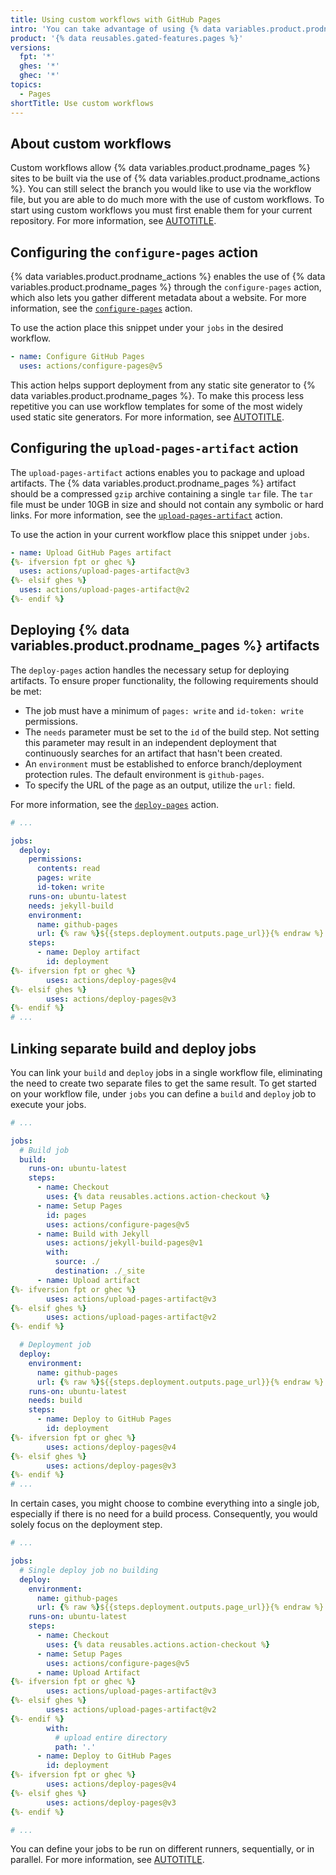 ```yaml
---
title: Using custom workflows with GitHub Pages
intro: 'You can take advantage of using {% data variables.product.prodname_actions %} and {% data variables.product.prodname_pages %} by creating a workflow file or choosing from the predefined workflows.'
product: '{% data reusables.gated-features.pages %}'
versions:
  fpt: '*'
  ghes: '*'
  ghec: '*'
topics:
  - Pages
shortTitle: Use custom workflows
---
```


## About custom workflows

Custom workflows allow {% data variables.product.prodname_pages %} sites to be built via the use of {% data variables.product.prodname_actions %}. You can still select the branch you would like to use via the workflow file, but you are able to do much more with the use of custom workflows. To start using custom workflows you must first enable them for your current repository. For more information, see [AUTOTITLE](/pages/getting-started-with-github-pages/configuring-a-publishing-source-for-your-github-pages-site#publishing-with-a-custom-github-actions-workflow).

## Configuring the `configure-pages` action

{% data variables.product.prodname_actions %} enables the use of {% data variables.product.prodname_pages %} through the `configure-pages` action, which also lets you gather different metadata about a website. For more information, see the [`configure-pages`](https://github.com/marketplace/actions/configure-github-pages) action.

To use the action place this snippet under your `jobs` in the desired workflow.

```yaml
- name: Configure GitHub Pages
  uses: actions/configure-pages@v5
```

This action helps support deployment from any static site generator to {% data variables.product.prodname_pages %}. To make this process less repetitive you can use workflow templates for some of the most widely used static site generators. For more information, see [AUTOTITLE](/actions/learn-github-actions/using-starter-workflows).

## Configuring the `upload-pages-artifact` action

The `upload-pages-artifact` actions enables you to package and upload artifacts. The {% data variables.product.prodname_pages %} artifact should be a compressed `gzip` archive containing a single `tar` file. The `tar` file must be under 10GB in size and should not contain any symbolic or hard links. For more information, see the [`upload-pages-artifact`](https://github.com/marketplace/actions/upload-github-pages-artifact) action.

To use the action in your current workflow place this snippet under `jobs`.

```yaml
- name: Upload GitHub Pages artifact
{%- ifversion fpt or ghec %}
  uses: actions/upload-pages-artifact@v3
{%- elsif ghes %}
  uses: actions/upload-pages-artifact@v2
{%- endif %}
```

## Deploying {% data variables.product.prodname_pages %} artifacts

The `deploy-pages` action handles the necessary setup for deploying artifacts. To ensure proper functionality, the following requirements should be met:

* The job must have a minimum of `pages: write` and `id-token: write` permissions.
* The `needs` parameter must be set to the `id` of the build step. Not setting this parameter may result in an independent deployment that continuously searches for an artifact that hasn't been created.
* An `environment` must be established to enforce branch/deployment protection rules. The default environment is `github-pages`.
* To specify the URL of the page as an output, utilize the `url:` field.

For more information, see the [`deploy-pages`](https://github.com/marketplace/actions/deploy-github-pages-site) action.

```yaml
# ...

jobs:
  deploy:
    permissions:
      contents: read
      pages: write
      id-token: write
    runs-on: ubuntu-latest
    needs: jekyll-build
    environment:
      name: github-pages
      url: {% raw %}${{steps.deployment.outputs.page_url}}{% endraw %}
    steps:
      - name: Deploy artifact
        id: deployment
{%- ifversion fpt or ghec %}
        uses: actions/deploy-pages@v4
{%- elsif ghes %}
        uses: actions/deploy-pages@v3
{%- endif %}
# ...
```

## Linking separate build and deploy jobs

You can link your `build` and `deploy` jobs in a single workflow file, eliminating the need to create two separate files to get the same result. To get started on your workflow file, under `jobs` you can define a `build` and `deploy` job to execute your jobs.

```yaml
# ...

jobs:
  # Build job
  build:
    runs-on: ubuntu-latest
    steps:
      - name: Checkout
        uses: {% data reusables.actions.action-checkout %}
      - name: Setup Pages
        id: pages
        uses: actions/configure-pages@v5
      - name: Build with Jekyll
        uses: actions/jekyll-build-pages@v1
        with:
          source: ./
          destination: ./_site
      - name: Upload artifact
{%- ifversion fpt or ghec %}
        uses: actions/upload-pages-artifact@v3
{%- elsif ghes %}
        uses: actions/upload-pages-artifact@v2
{%- endif %}

  # Deployment job
  deploy:
    environment:
      name: github-pages
      url: {% raw %}${{steps.deployment.outputs.page_url}}{% endraw %}
    runs-on: ubuntu-latest
    needs: build
    steps:
      - name: Deploy to GitHub Pages
        id: deployment
{%- ifversion fpt or ghec %}
        uses: actions/deploy-pages@v4
{%- elsif ghes %}
        uses: actions/deploy-pages@v3
{%- endif %}
# ...
```

In certain cases, you might choose to combine everything into a single job, especially if there is no need for a build process. Consequently, you would solely focus on the deployment step.

```yaml
# ...

jobs:
  # Single deploy job no building
  deploy:
    environment:
      name: github-pages
      url: {% raw %}${{steps.deployment.outputs.page_url}}{% endraw %}
    runs-on: ubuntu-latest
    steps:
      - name: Checkout
        uses: {% data reusables.actions.action-checkout %}
      - name: Setup Pages
        uses: actions/configure-pages@v5
      - name: Upload Artifact
{%- ifversion fpt or ghec %}
        uses: actions/upload-pages-artifact@v3
{%- elsif ghes %}
        uses: actions/upload-pages-artifact@v2
{%- endif %}
        with:
          # upload entire directory
          path: '.'
      - name: Deploy to GitHub Pages
        id: deployment
{%- ifversion fpt or ghec %}
        uses: actions/deploy-pages@v4
{%- elsif ghes %}
        uses: actions/deploy-pages@v3
{%- endif %}

# ...
```

You can define your jobs to be run on different runners, sequentially, or in parallel. For more information, see [AUTOTITLE](/actions/using-jobs).
